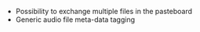   * Possibility to exchange multiple files in the pasteboard
  * Generic audio file meta-data tagging